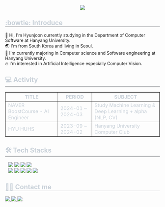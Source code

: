 <div align="center">
    <img src="https://capsule-render.vercel.app/api?type=Venom&color=FF0084&height=150&section=header&text=Welcome%20to%20my%20Hub!😊&fontColor=0063DC&fontSize=70" />
</div>

<div style="text-align: left;">
    <h2 style="border-bottom: 1px solid #21262d; color: #c9d1d9;">:bowtie: Introduce</h2>
    <div style="font-weight: 700; font-size: 15px; text-align: left; color: #c9d1d9;"></div>
        👋 Hi, I'm Hyunjoon currently studying in the Department of Computer Software at Hanyang University.</br>
        🌏 I'm from South Korea and living in Seoul.</br> 
        🔭 I'm currently majoring in Computer science and Software engineering at Hanyang University.</br>
        🔥 I'm interested in Artificial Intelligence especially Computer Vision.</br>
</div>

<div style="text-align: left;">
    <h2 style="border-bottom: 1px solid #21262d; color: #c9d1d9;">💻 Activity</h2>
    <table border="1" style="width: 100%; color: #c9d1d9;">
        <tr>
            <th>TITLE</th>
            <th>PERIOD</th>
            <th>SUBJECT</th>
        </tr>
        <tr>
            <td>NAVER BoostCourse - AI Engineer </td>
            <td>2024-01 ~ 2024-03</td>
            <td>Study Machine Learning & Deep Learning + alpha (NLP, CV)</td>
        </tr>
        <tr>
            <td>HYU HUHS</td>
            <td>2023-09 ~ 2024-02</td>
            <td>Hanyang University Computer Club</td>
        </tr>
        <!-- 다른 활동 항목 추가 -->
    </table>

</div>

<div style="text-align: left;">
    <h2 style="border-bottom: 1px solid #21262d; color: #c9d1d9;">🛠️ Tech Stacks</h2>
    <div style="margin: 10px; text-align: left;">
        <img src="https://img.shields.io/badge/C-A8B9CC?style=flat&logo=C&logoColor=white">
        <img src="https://img.shields.io/badge/C++-00599C?style=flat&logo=C%2B%2B&logoColor=white">
        <img src="https://img.shields.io/badge/Python-3776AB?style=flat&logo=Python&logoColor=white">
        <img src="https://img.shields.io/badge/Java-ED8B00?style=flat&logo=openjdk&logoColor=white">
        <br/>
        <img src="https://img.shields.io/badge/OpenCV-5C3EE8?style=flat&logo=OpenCV&logoColor=white">
        <img src="https://img.shields.io/badge/TensorFlow-FF6F00?style=flat&logo=TensorFlow&logoColor=white">
        <img src="https://img.shields.io/badge/Pytorch-EE4C2C?style=flat&logo=Pytorch&logoColor=white">
        <img src="https://img.shields.io/badge/LaTeX-008080?style=flat&logo=LaTeX&logoColor=white">
        <img src="https://img.shields.io/badge/Markdown-4682B4?style=flat&logo=Markdown&logoColor=white">
    </div>
</div>

<div style="text-align: left;">
    <h2 style="border-bottom: 1px solid #21262d; color: #c9d1d9;">🧑‍💻 Contact me</h2>
    <div style="text-align: left;">
        <a href="https://www.instagram.com/hjpark_83"> <img src="https://img.shields.io/badge/Instagram-E4405F?style=flat&logo=Instagram&logoColor=white&link=https://www.instagram.com/hjpark_83"> </a>
        <a href="https://velog.io/@hyunjoon0803"> <img src="https://img.shields.io/badge/Velog-20C997?style=flat&logo=Velog&logoColor=white&link=https://velog.io/@hyunjoon0803"> </a>
        <a href="mailto:junippini83@hanyang.ac.kr"> <img src="https://img.shields.io/badge/Gmail-EA4335?style=flat&logo=Gmail&logoColor=white&link=mailto:junippini83@hanyang.ac.kr"> </a>
    </div>
</div>
